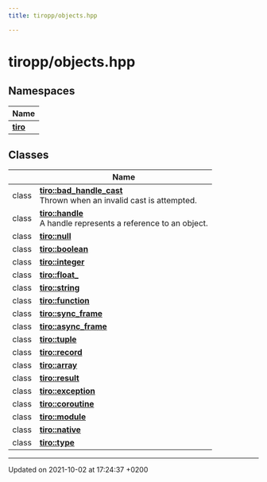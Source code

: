 ```yaml
---
title: tiropp/objects.hpp

---
```


# tiropp/objects.hpp



## Namespaces

| Name           |
| -------------- |
| **[tiro](/docs/api/namespaces/namespacetiro)**  |

## Classes

|                | Name           |
| -------------- | -------------- |
| class | **[tiro::bad_handle_cast](/docs/api/classes/classtiro_1_1bad__handle__cast)** <br>Thrown when an invalid cast is attempted.  |
| class | **[tiro::handle](/docs/api/classes/classtiro_1_1handle)** <br>A handle represents a reference to an object.  |
| class | **[tiro::null](/docs/api/classes/classtiro_1_1null)**  |
| class | **[tiro::boolean](/docs/api/classes/classtiro_1_1boolean)**  |
| class | **[tiro::integer](/docs/api/classes/classtiro_1_1integer)**  |
| class | **[tiro::float_](/docs/api/classes/classtiro_1_1float__)**  |
| class | **[tiro::string](/docs/api/classes/classtiro_1_1string)**  |
| class | **[tiro::function](/docs/api/classes/classtiro_1_1function)**  |
| class | **[tiro::sync_frame](/docs/api/classes/classtiro_1_1sync__frame)**  |
| class | **[tiro::async_frame](/docs/api/classes/classtiro_1_1async__frame)**  |
| class | **[tiro::tuple](/docs/api/classes/classtiro_1_1tuple)**  |
| class | **[tiro::record](/docs/api/classes/classtiro_1_1record)**  |
| class | **[tiro::array](/docs/api/classes/classtiro_1_1array)**  |
| class | **[tiro::result](/docs/api/classes/classtiro_1_1result)**  |
| class | **[tiro::exception](/docs/api/classes/classtiro_1_1exception)**  |
| class | **[tiro::coroutine](/docs/api/classes/classtiro_1_1coroutine)**  |
| class | **[tiro::module](/docs/api/classes/classtiro_1_1module)**  |
| class | **[tiro::native](/docs/api/classes/classtiro_1_1native)**  |
| class | **[tiro::type](/docs/api/classes/classtiro_1_1type)**  |






-------------------------------

Updated on 2021-10-02 at 17:24:37 +0200
